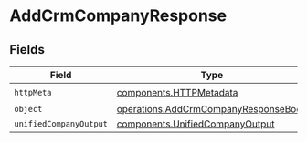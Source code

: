 # AddCrmCompanyResponse


## Fields

| Field                                                                                        | Type                                                                                         | Required                                                                                     | Description                                                                                  |
| -------------------------------------------------------------------------------------------- | -------------------------------------------------------------------------------------------- | -------------------------------------------------------------------------------------------- | -------------------------------------------------------------------------------------------- |
| `httpMeta`                                                                                   | [components.HTTPMetadata](../../models/components/httpmetadata.md)                           | :heavy_check_mark:                                                                           | N/A                                                                                          |
| `object`                                                                                     | [operations.AddCrmCompanyResponseBody](../../models/operations/addcrmcompanyresponsebody.md) | :heavy_minus_sign:                                                                           | N/A                                                                                          |
| `unifiedCompanyOutput`                                                                       | [components.UnifiedCompanyOutput](../../models/components/unifiedcompanyoutput.md)           | :heavy_minus_sign:                                                                           | N/A                                                                                          |